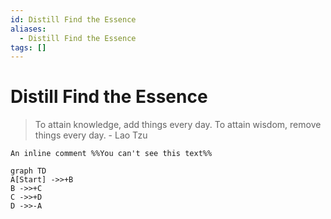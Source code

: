 ```yaml
---
id: Distill Find the Essence
aliases:
  - Distill Find the Essence
tags: []
---
```


# Distill Find the Essence

> To attain knowledge, add things every day. To attain wisdom, remove things
> every day.
> \- Lao Tzu

[^1]: Footnote Meaningful

`An inline comment %%You can't see this text%% `

```mermaid
graph TD
A[Start] ->>+B
B ->>+C
C ->>+D
D ->>-A
```
